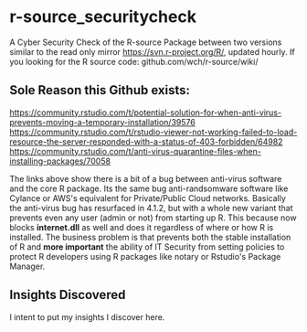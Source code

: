 # r-source_securitycheck
A Cyber Security Check of the R-source Package between two versions similar to the read only mirror https://svn.r-project.org/R/, updated hourly.   If you looking for the R source code: github.com/wch/r-source/wiki/

## Sole Reason this Github exists:
https://community.rstudio.com/t/potential-solution-for-when-anti-virus-prevents-moving-a-temporary-installation/39576
https://community.rstudio.com/t/rstudio-viewer-not-working-failed-to-load-resource-the-server-responded-with-a-status-of-403-forbidden/64982
https://community.rstudio.com/t/anti-virus-quarantine-files-when-installing-packages/70058

The links above show there is a bit of a bug between anti-virus software and the core R package.  Its the same bug anti-randsomware software like Cylance or AWS's equivalent for Private/Public Cloud networks. Basically the anti-virus bug has resurfaced in 4.1.2, but with a whole new variant that prevents even any user (admin or not) from starting up R. This because now blocks **internet.dll** as well and does it regardless of where or how R is installed. The business problem is that prevents both the stable installation of R and **more important** the ability of IT Security from setting policies to protect R developers using R packages like notary or Rstudio's Package Manager. 

## Insights Discovered

I intent to put my insights I discover here. 
